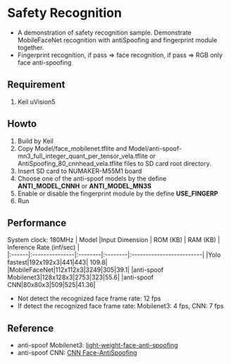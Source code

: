 # Safety Recognition
- A demonstration of safety recognition sample. Demonstrate MobileFaceNet recognition
with antiSpoofing and fingerprint module together.
- Fingerprint recognition, if pass => face recognition, if pass => RGB only face anti-spoofing
## Requirement
1. Keil uVision5
## Howto
1. Build by Keil
2. Copy Model/face_mobilenet.tflite and Model/anti-spoof-mn3_full_integer_quant_per_tensor_vela.tflite or AntiSpoofing_80_cnnhead_vela.tflite files to SD card root directory.
3. Insert SD card to NUMAKER-M55M1 board
4. Choose one of the anti-spoof models by the define __ANTI_MODEL_CNNH__ or __ANTI_MODEL_MN3S__
5. Enable or disable the fingerprint module by the define __USE_FINGERP__
6. Run
## Performance
System clock: 180MHz
| Model |Input Dimension | ROM (KB) | RAM (KB) | Inference Rate (inf/sec) |  
|:------|:---------------|:--------|:--------|:-------------------------|
|Yolo fastest|192x192x3|441|443| 109.8|
|MobileFaceNet|112x112x3|3249|305|39.1|
|anti-spoof Mobilenet3|128x128x3|2753|323|55.6|
|anti-spoof CNN|80x80x3|509|525|41.36|

- Not detect the recognized face frame rate: 12 fps 
- If detect the recognized face frame rate: Mobilenet3: 4 fps, CNN: 7 fps

## Reference
- anti-spoof Mobilenet3: [light-weight-face-anti-spoofing](https://github.com/kprokofi/light-weight-face-anti-spoofing)
- anti-spoof CNN: [CNN Face-AntiSpoofing](https://github.com/hairymax/Face-AntiSpoofing)


